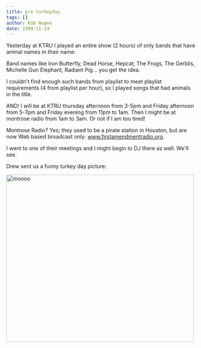 ```yaml
---
title: pre turkeyday
tags: []
author: Rob Nugen
date: 1999-11-24
---
```


Yesterday at KTRU I played an entire show (2 hours) of only bands that have
animal names in their name:

Band names like Iron Butterfly, Dead Horse, Hepcat, The Frogs, The Gerbils, 
Michelle Gun Elephant, Radiant Pig...  you get the idea.

I couldn't find enough such bands from playlist to meet playlist requirements
(4 from playlist per hour), so I played songs that had animals in the title.

AND!
I will be at KTRU thursday afternoon from 3-5pm and Friday afternoon
from 5-7pm  and Friday evening from 11pm to 1am.  Then I might be at
montrose radio from 1am to 3am.  Or not if I am too tired!

Montrose Radio?  Yes; they used to be a pirate station in Houston, but are
now Web based broadcast only:  <a href="https://www.firstamendmentradio.org">www.firstamendmentradio.org</a>.

I went to one of their meetings and I might begin to DJ there as well.
We'll see.

Drew sent us a funny turkey day picture:

<a href="/journal/images/1999/turkey.jpg"><img src="/journal/images/1999/turkey.jpg" width="500" height="446" alt=moooo></a>
